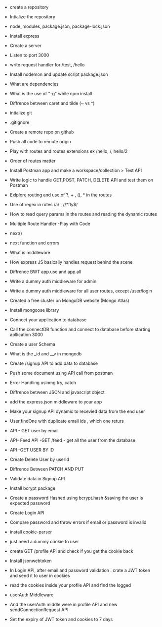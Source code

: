- create a repository
- Intialize the repository
- node_modules, package.json, package-lock.json
- Install express
- Create a server
- Listen to port 3000
- write request handler for /test, /hello
- Install nodemon and update script package.json
- What are dependencies
- What is the use of "-g" while npm install
- Diffrence between caret and tilde (~ vs ^)

- intialize git
- .gitignore
- Create a remote repo on github
- Push all code to remote origin
- Play with routes and routes extensions ex /hello, /, hello/2
- Order of routes matter
- Install Postman app and make a workspace/collection > Test API
- Write logic to handle GET,POST, PATCH, DELETE API and test them on Postman
- Exlplore routing and use of ?, + , (), \* in the routes
- Use of regex in rotes /a/ , //\*fly$/
- How to read query params in the routes and reading the dynamic routes

- Multiple Route Handler -Play with Code
- next()
- next function and errors
- What is middleware
- How express JS basically handles request behind the scene
- Diffrence BWT app.use and app.all
- Write a dummy auth middleware for admin
- Write a dummy auth middleware for all user routes, except /user/login

- Created a free cluster on MongoDB website (Mongo Atlas)
- Install mongoose library
- Connect your application to database
- Call the connectDB function and connect to database before starting apllication 3000
- Create a user Schema
- What is the \_id and \_\_v in mongodb
- Create /signup API to add data to database
- Push some document using API call from postman
- Error Handling usinmg try, catch
- Diffrence between JSON and javascript object
- add the express.json middleware to your app
- Make your signup API dynamic to recevied data from the end user
- User.findOne with duplicate email ids , which one returs
- API - GET user by email
- API- Feed API -GET /feed - get all the user from the database
- API -GET USER BY ID
- Create Delete User by userId
- Diffrence Between PATCH AND PUT

- Validate data in Signup API
- Install bcrypt package
- Create a password Hashed using bcrypt.hash &saving the user is expected password
- Create Login API
- Compare password and throw errors if email or password is invalid

- install cookie-parser
- just need a dummy cookie to user
- create GET /profile API and check if you get the cookie back
- Install jsonwebtoken
- In Login API, after email and password validation . crate a JWT token and send it to user in cookies
- read the cookies inside your profile API and find the logged
- userAuth Middleware
- And the userAuth middle were in profile API and new sendConnectionRequest API
- Set the expiry of JWT token and cookies to 7 days

